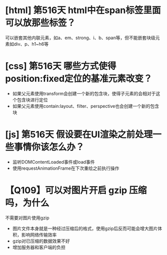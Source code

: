 # [html] 第516天 html中在span标签里面可以放那些标签？

可以嵌套其他内联元素，如a、em、strong、i、b、span等，但不能嵌套块级元素如div、p、h1~h6等

# [css] 第516天 哪些方式使得position:fixed定位的基准元素改变？

- 如果父元素使用transform会创建一个新的包含块，使得子元素的会相对于这个包含块进行定位
- 如果父元素使用contain:layout、filter、perspective也会创建一个新的包含块

# [js] 第516天 假设要在UI渲染之前处理一些事情你该怎么办？

- 监听DOMContentLoaded事件或load事件
- 使用requestAnimationFrame在下次重绘之前执行操作

# 【Q109】可以对图片开启 gzip 压缩吗，为什么

不需要对图片使用gzip
- 图片文件本身就是一种经过压缩后的格式，使用gzip后反而可能会增大图片体积，影响网络传输效率
- gzip对已压缩的数据效果不好
- 增加服务器和客户端的负担
